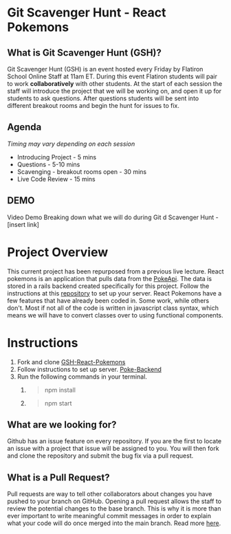 # Git Scavenger Hunt - React Pokemons

## What is Git Scavenger Hunt (GSH)?

Git Scavenger Hunt (GSH) is an event hosted every Friday by Flatiron School Online Staff at 11am ET. During this event Flatiron students will pair to work **collaboratively** with other students. At the start of each session the staff will introduce the project that we will be working on, and open it up for students to ask questions. After questions students will be sent into different breakout rooms and begin the hunt for issues to fix.

## Agenda

_Timing may vary depending on each session_

- Introducing Project - 5 mins
- Questions - 5-10 mins
- Scavenging - breakout rooms open - 30 mins
- Live Code Review - 15 mins

## DEMO

Video Demo Breaking down what we will do during Git d Scavenger Hunt - [insert link]

# Project Overview

This current project has been repurposed from a previous live lecture. React pokemons is an application that pulls data from the [PokeApi](https://pokeapi.co/). The data is stored in a rails backend created specifically for this project. Follow the instructions at this [repository](https://github.com/Ejguzman3988/rails-poke-backend-test) to set up your server. React Pokemons have a few features that have already been coded in. Some work, while others don't. Most if not all of the code is written in javascript class syntax, which means we will have to convert classes over to using functional components.

# Instructions

1. Fork and clone [GSH-React-Pokemons](https://github.com/Ejguzman3988/GSH-react-pokemons)
1. Follow instructions to set up server. [Poke-Backend](https://github.com/Ejguzman3988/rails-poke-backend-test)
1. Run the following commands in your terminal.
   1. > npm install
   1. > npm start

## What are we looking for?

Github has an issue feature on every repository. If you are the first to locate an issue with a project that issue will be assigned to you. You will then fork and clone the repository and submit the bug fix via a pull request.

## What is a Pull Request?

Pull requests are way to tell other collaborators about changes you have pushed to your branch on GitHub. Opening a pull request allows the staff to review the potential changes to the base branch. This is why it is more than ever important to write meaningful commit messages in order to explain what your code will do once merged into the main branch. Read more [here](https://docs.github.com/en/pull-requests/collaborating-with-pull-requests/proposing-changes-to-your-work-with-pull-requests/about-pull-requests).
